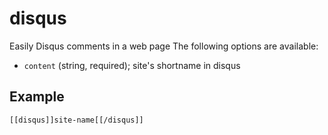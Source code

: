 # disqus

Easily Disqus comments in a web page
The following options are available:
- `content` (string, required); site's shortname in disqus


## Example

```html
[[disqus]]site-name[[/disqus]]
```
